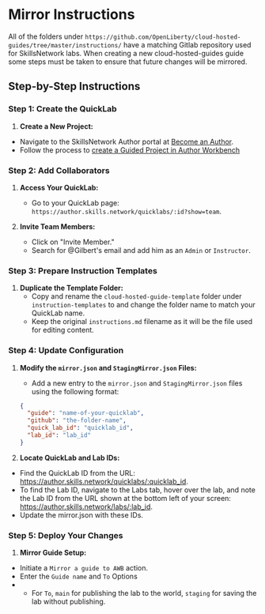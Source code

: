 # Mirror Instructions
All of the folders under `https://github.com/OpenLiberty/cloud-hosted-guides/tree/master/instructions/` have a matching Gitlab repository used for SkillsNetwork labs.
When creating a new cloud-hosted-guides guide some steps must be taken to ensure that future changes will be mirrored.

## Step-by-Step Instructions

### Step 1: Create the QuickLab

1. **Create a New Project:**

- Navigate to the SkillsNetwork Author portal at [Become an Author](https://skills.network/authors).
- Follow the process to [create a Guided Project in Author Workbench](https://author.skills.network/quicklabs/new?how_to_continue=true)

### Step 2: Add Collaborators

1. **Access Your QuickLab:**
   - Go to your QuickLab page: `https://author.skills.network/quicklabs/:id?show=team`.

2. **Invite Team Members:**
   - Click on "Invite Member."
   - Search for @Gilbert's email and add him as an `Admin` or `Instructor`.

### Step 3: Prepare Instruction Templates

1. **Duplicate the Template Folder:**
   - Copy and rename the `cloud-hosted-guide-template` folder under `instruction-templates` to and change the folder name to match your QuickLab name.
   - Keep the original `instructions.md` filename as it will be the file used for editing content.

### Step 4: Update Configuration

1. **Modify the `mirror.json` and `StagingMirror.json` Files:**
   - Add a new entry to the `mirror.json` and `StagingMirror.json` files using the following format:

   ```json
   {
     "guide": "name-of-your-quicklab",
     "github": "the-folder-name",
     "quick_lab_id": "quicklab_id",
     "lab_id": "lab_id"
   }

2. **Locate QuickLab and Lab IDs:**

- Find the QuickLab ID from the URL: https://author.skills.network/quicklabs/:quicklab_id.
- To find the Lab ID, navigate to the Labs tab, hover over the lab, and note the Lab ID from the URL shown at the bottom left of your screen: https://author.skills.network/labs/:lab_id.
- Update the mirror.json with these IDs.


### Step 5: Deploy Your Changes

1. **Mirror Guide Setup:**

- Initiate a `Mirror a guide to AWB` action.
- Enter the `Guide name` and `To` Options
- - For `To`, `main` for publishing the lab to the world, `staging` for saving the lab without publishing.